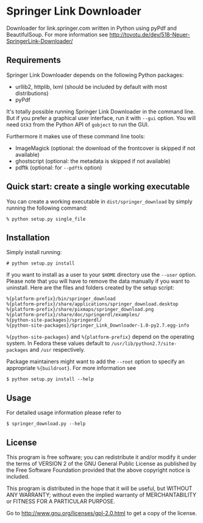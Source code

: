 Springer Link Downloader
========================

Downloader for link.springer.com written in Python using pyPdf and BeautifulSoup.
For more information see http://tovotu.de/dev/518-Neuer-SpringerLink-Downloader/

Requirements
------------

Springer Link Downloader depends on the following Python packages:

* urllib2, httplib, lxml (should be included by default with most distributions)
* pyPdf

It's totally possible running Springer Link Downloader in the command
line. But if you prefer a graphical user interface, run it with `--gui`
option. You will need `Gtk3` from the Python API of `gobject` to run the GUI.

Furthermore it makes use of these command line tools:

* ImageMagick (optional: the download of the frontcover is skipped if not available)
* ghostscript (optional: the metadata is skipped if not available)
* pdftk (optional: for `--pdftk` option)

Quick start: create a single working executable
-----------------------------------------------

You can create a working executable in `dist/springer_download` by simply
running the following command:

    % python setup.py single_file

Installation
------------

Simply install running:

    # python setup.py install
    
If you want to install as a user to your `$HOME` directory use the `--user`
option. Please note that you will have to remove the data manually if you want
to uninstall. Here are the files and folders created by the setup script:

    %{platform-prefix}/bin/springer_download
    %{platform-prefix}/share/applications/springer_download.desktop
    %{platform-prefix}/share/pixmaps/springer_download.png
    %{platform-prefix}/share/doc/springerdl/examples/
    %{python-site-packages}/springerdl/
    %{python-site-packages}/Springer_Link_Downloader-1.0-py2.7.egg-info
    
`%{python-site-packages}` and `%{platform-prefix}` depend on the operating system.
In Fedora these values default to `/usr/lib/python2.7/site-packages` and `/usr`
respectively.
    
Package maintainers might want to add the `--root` option to specify an
appropriate `%{buildroot}`. For more information see 

    $ python setup.py install --help

Usage
-----

For detailed usage information please refer to

    $ springer_download.py --help

License
-------

This program is free software; you can redistribute it and/or modify it under
the terms of VERSION 2 of the GNU General Public License as published by the
Free Software Foundation provided that the above copyright notice is included.

This program is distributed in the hope that it will be useful, but WITHOUT ANY
WARRANTY; without even the implied warranty of MERCHANTABILITY or FITNESS FOR A
PARTICULAR PURPOSE.

Go to http://www.gnu.org/licenses/gpl-2.0.html to get a copy of the license.
